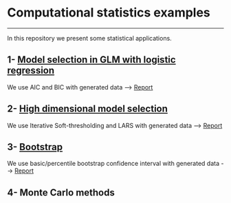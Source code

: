 # Computational statistics examples
---
In this repository we present some statistical applications. 

## 1- [Model selection in GLM with logistic regression](https://github.com/msilver22/Computational_statistics/tree/main/GLM_model_selection)

We use AIC and BIC with generated data --> [Report](https://github.com/msilver22/Computational_statistics/blob/9ecfa7c0a562a661eb14fa1157a259cf33e1b95e/GLM_model_selection/1report.pdf) 

## 2- [High dimensional model selection](https://github.com/msilver22/Computational_statistics/tree/3a7ca39b8d0e40db5a163d2e20fa2110b5633dd7/High_model_selection)

We use Iterative Soft-thresholding and LARS with generated data  --> [Report](https://github.com/msilver22/Computational_statistics/blob/779fe63123c27e59725a00ba5ad386b95c34d12b/High_model_selection/2report.pdf)

## 3- [Bootstrap](https://github.com/msilver22/Computational_statistics/tree/9b471ae039e0eb45c2254c25f6bc32da1f54ca54/Bootstrap)

We use basic/percentile bootstrap confidence interval with generated data --> [Report](https://github.com/msilver22/Computational_statistics/blob/main/Bootstrap/3report.pdf)

## 4- Monte Carlo methods


